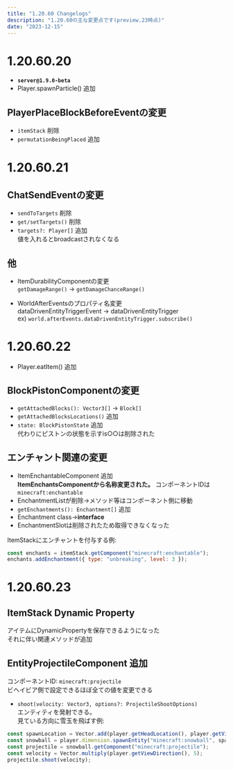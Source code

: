 ```yaml
---
title: "1.20.60 Changelogs"
description: "1.20.60の主な変更点です(preview.23時点)"
date: "2023-12-15"
---
```


# 1.20.60.20
- **`server@1.9.0-beta`**
- Player.spawnParticle() 追加

## PlayerPlaceBlockBeforeEventの変更
- `itemStack` 削除
- `permutationBeingPlaced` 追加

# 1.20.60.21
## ChatSendEventの変更
- `sendToTargets` 削除
- `get/setTargets()` 削除
- `targets?: Player[]` 追加  
値を入れるとbroadcastされなくなる

## 他
- ItemDurabilityComponentの変更  
`getDamageRange()` → `getDamageChanceRange()`

- WorldAfterEventsのプロパティ名変更  
dataDrivenEntityTriggerEvent → dataDrivenEntityTrigger  
ex) `world.afterEvents.dataDrivenEntityTrigger.subscribe()`

# 1.20.60.22
- Player.eatItem() 追加

## BlockPistonComponentの変更
- `getAttachedBlocks(): Vector3[]` → `Block[]`
- `getAttachedBlocksLocations()` 追加
- `state: BlockPistonState` 追加  
代わりにピストンの状態を示すis○○は削除された

## エンチャント関連の変更
- ItemEnchantableComponent 追加  
**ItemEnchantsComponentから名称変更された。** コンポーネントIDは `minecraft:enchantable`
- EnchantmentListが削除→メソッド等はコンポーネント側に移動
- `getEnchantments(): Enchantment[]` 追加
- Enchantment class→**interface**
- EnchantmentSlotは削除されたため取得できなくなった

ItemStackにエンチャントを付与する例:
```js
const enchants = itemStack.getComponent("minecraft:enchantable");
enchants.addEnchantment({ type: "unbreaking", level: 3 });
``` 

# 1.20.60.23
## ItemStack Dynamic Property
アイテムにDynamicPropertyを保存できるようになった  
それに伴い関連メソッドが追加

## EntityProjectileComponent 追加
コンポーネントID: `minecraft:projectile`  
ビヘイビア側で設定できるほぼ全ての値を変更できる

- `shoot(velocity: Vector3, options?: ProjectileShootOptions)`  
エンティティを発射できる。  
見ている方向に雪玉を飛ばす例:
```js
const spawnLocation = Vector.add(player.getHeadLocation(), player.getViewDirection());
const snowball = player.dimension.spawnEntity("minecraft:snowball", spawnLocation);
const projectile = snowball.getComponent("minecraft:projectile");
const velocity = Vector.multiply(player.getViewDirection(), 5);
projectile.shoot(velocity);
``` 

